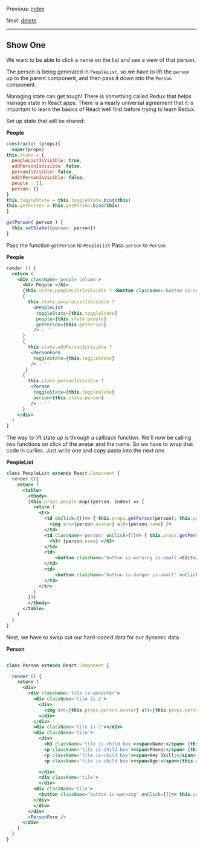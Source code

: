 Previous: [index](index.md)

Next: [delete](delete.md)

---

## Show One

We want to be able to click a name on the list and see a view of that person.

The person is being generated in `PeopleList`, so we have to lift the `person` up to the parent component, and then pass it down into the `Person` component.

Managing state can get tough! There is something called Redux that helps manage state in React apps. There is a nearly universal agreement that it is important to learn the basics of React well first before trying to learn Redux.

Set up state that will be shared:

**People**
```js
constructor (props){
  super(props)
this.state = {
  peopleListIsVisible: true,
  addPersonIsVisible: false,
  personIsVisible: false,
  editPersonIsVisible: false,
  people : [],
  person: {}
}
this.toggleState = this.toggleState.bind(this)
this.getPerson = this.getPerson.bind(this)
}

getPerson( person ) {
  this.setState({person: person})
}
```
Pass the function `getPerson` to `PeopleList`
Pass `person` to `Person`

**People**
```jsx
render () {
  return (
    <div className='people column'>
      <h2> People </h2>
      {this.state.peopleListIsVisible ? <button className='button is-success' onClick={()=>this.toggleState('addPersonIsVisible', 'peopleListIsVisible')}>Add a Person</button> :''}
      {
        this.state.peopleListIsVisible ?
          <PeopleList
           toggleState={this.toggleState}
           people={this.state.people}
           getPerson={this.getPerson}
          /> : ''
      }
      {
        this.state.addPersonIsVisible ?
         <PersonForm
          toggleState={this.toggleState}
         /> : ''
       }
      {
        this.state.personIsVisible ?
         <Person
          toggleState={this.toggleState}
          person={this.state.person}
         /> : ''
      }
    </div>
  )
}
```

The way to lift state up is through a callback function. We'll now be calling two functions on click of the avatar and the name. So we have to wrap that code in curlies. Just write one and copy paste into the next one

**PeopleList**

```jsx
class PeopleList extends React.Component {
  render (){
    return (
      <table>
        <tbody>
        {this.props.people.map((person, index) => {
          return (
            <tr>
              <td onClick={()=> { this.props.getPerson(person); this.props.toggleState('peopleListIsVisible', 'personIsVisible')}}>
                <img src={person.avatar} alt={person.name} />
              </td>
              <td className='person' onClick={()=> { this.props.getPerson(person); this.props.toggleState('peopleListIsVisible', 'personIsVisible')}}>
                <h3> {person.name} </h3>
              </td>
              <td>
                  <button className='button is-warning is-small'>Edit</button>
              </td>
              <td>
                  <button className='button is-danger is-small' onClick={() => this.props.deletePerson(person, index)}>Delete</button>
              </td>
            </tr>
          )
        })}
        </tbody>
      </table>
    )
  }
}
```

Next, we have to swap out our hard-coded data for our dynamic data

**Person**

```jsx

class Person extends React.Component {

  render () {
    return (
      <div>
        <div className='tile is-ancestor'>
          <div className='tile is-2'>
            <div>
              <img src={this.props.person.avatar} alt={this.props.person.name} />
            </div>
          </div>
          <div className='tile is-2'></div>
          <div className='tile'>
            <div>
              <h3 className='tile is-child box'><span>Name:</span> {this.props.person.name} </h3>
              <p className='tile is-child box'><span>Phone:</span> {this.props.person.phone} </p>
              <p className='tile is-child box'><span>Key Skill:</span> {this.props.person.key_skill} </p>
              <p className='tile is-child box'><span>Age:</span>{this.props.person.age} </p>

            </div>
            <div className='tile'>
            </div>
          <div className='tile'>
            <button className='button is-warning' onClick={()=> this.props.toggleState('peopleListIsVisible', 'personIsVisible')}>See Full List</button>
          </div>
          </div>
        </div>
        <PersonForm />
      </div>
    )
  }
}
```
